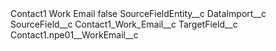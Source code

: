 <?xml version="1.0" encoding="UTF-8"?>
<CustomMetadata xmlns="http://soap.sforce.com/2006/04/metadata" xmlns:xsi="http://www.w3.org/2001/XMLSchema-instance" xmlns:xsd="http://www.w3.org/2001/XMLSchema">
    <label>Contact1 Work Email</label>
    <protected>false</protected>
    <values>
        <field>SourceFieldEntity__c</field>
        <value xsi:type="xsd:string">DataImport__c</value>
    </values>
    <values>
        <field>SourceField__c</field>
        <value xsi:type="xsd:string">Contact1_Work_Email__c</value>
    </values>
    <values>
        <field>TargetField__c</field>
        <value xsi:type="xsd:string">Contact1.npe01__WorkEmail__c</value>
    </values>
</CustomMetadata>
